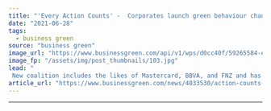 ```yaml
---
title: "'Every Action Counts' -  Corporates launch green behaviour change campaign in bid to reach one billion consumers"
date: "2021-06-28"
tags: 
  - business green
source: "business green"
image_url: "https://www.businessgreen.com/api/v1/wps/d0cc40f/59265584-e994-41c5-b1e2-74b5d4eb885c/1/iStock-1215613999-cycling-mexico-behaviour-change-185x114.jpg"
image_fp: "/assets/img/post_thumbnails/103.jpg"
lead: "
 New coalition includes the likes of Mastercard, BBVA, and FNZ and has already won backing from the UN ..."
article_url: "https://www.businessgreen.com/news/4033530/action-counts-corporates-launch-green-behaviour-change-campaign-bid-reach-billion-consumers"
---
```


---
